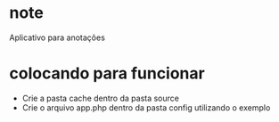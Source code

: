 # note
Aplicativo para anotações
# colocando para funcionar
- Crie a pasta cache dentro da pasta source
- Crie o arquivo app.php dentro da pasta config utilizando o exemplo
